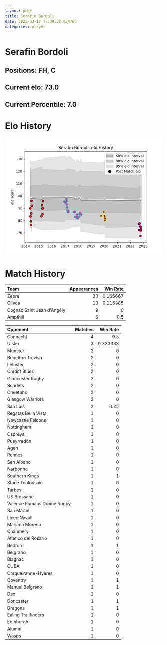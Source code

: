 ```yaml
---  
layout: page  
title: Serafin Bordoli  
date: 2023-03-17 17:39:28.054766  
categories: player  
---
```

# Serafin Bordoli

## Positions: FH, C

## Current elo: 73.0

## Current Percentile: 7.0

# Elo History


![elo history](history_SerafinBordoli.png)
# Match History


| Team                       |   Appearances |   Win Rate |
|:---------------------------|--------------:|-----------:|
| Zebre                      |            30 |   0.166667 |
| Olivos                     |            13 |   0.115385 |
| Cognac Saint Jean d'Angély |             9 |   0        |
| Ampthill                   |             6 |   0.5      |

| Opponent                   |   Matches |   Win Rate |
|:---------------------------|----------:|-----------:|
| Connacht                   |         4 |   0.5      |
| Ulster                     |         3 |   0.333333 |
| Munster                    |         2 |   0        |
| Benetton Treviso           |         2 |   0        |
| Leinster                   |         2 |   0        |
| Cardiff Blues              |         2 |   0        |
| Gloucester Rugby           |         2 |   0        |
| Scarlets                   |         2 |   0        |
| Cheetahs                   |         2 |   0        |
| Glasgow Warriors           |         2 |   0        |
| San Luis                   |         2 |   0.25     |
| Regatas Bella Vista        |         1 |   0        |
| Newcastle Falcons          |         1 |   0        |
| Nottingham                 |         1 |   0        |
| Ospreys                    |         1 |   0        |
| Pueyrredón                 |         1 |   0        |
| Agen                       |         1 |   0        |
| Rennes                     |         1 |   0        |
| San Albano                 |         1 |   0        |
| Narbonne                   |         1 |   0        |
| Southern Kings             |         1 |   1        |
| Stade Toulousain           |         1 |   0        |
| Tarbes                     |         1 |   0        |
| US Bressane                |         1 |   0        |
| Valence Romans Drome Rugby |         1 |   0        |
| San Martin                 |         1 |   0        |
| Liceo Naval                |         1 |   0        |
| Mariano Moreno             |         1 |   0        |
| Chambery                   |         1 |   0        |
| Atlético del Rosario       |         1 |   0        |
| Bedford                    |         1 |   1        |
| Belgrano                   |         1 |   0        |
| Blagnac                    |         1 |   0        |
| CUBA                       |         1 |   0        |
| Carqueiranne-Hyères        |         1 |   0        |
| Coventry                   |         1 |   1        |
| Manuel Belgrano            |         1 |   1        |
| Dax                        |         1 |   0        |
| Doncaster                  |         1 |   1        |
| Dragons                    |         1 |   1        |
| Ealing Trailfinders        |         1 |   0        |
| Edinburgh                  |         1 |   0        |
| Alumni                     |         1 |   0        |
| Wasps                      |         1 |   0        |